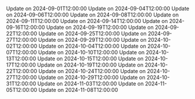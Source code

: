 Update on 2024-09-01T12:00:00
Update on 2024-09-04T12:00:00
Update on 2024-09-06T12:00:00
Update on 2024-09-08T12:00:00
Update on 2024-09-11T12:00:00
Update on 2024-09-14T12:00:00
Update on 2024-09-16T12:00:00
Update on 2024-09-19T12:00:00
Update on 2024-09-22T12:00:00
Update on 2024-09-25T12:00:00
Update on 2024-09-27T12:00:00
Update on 2024-09-29T12:00:00
Update on 2024-10-02T12:00:00
Update on 2024-10-04T12:00:00
Update on 2024-10-07T12:00:00
Update on 2024-10-10T12:00:00
Update on 2024-10-13T12:00:00
Update on 2024-10-15T12:00:00
Update on 2024-10-17T12:00:00
Update on 2024-10-19T12:00:00
Update on 2024-10-22T12:00:00
Update on 2024-10-24T12:00:00
Update on 2024-10-27T12:00:00
Update on 2024-10-29T12:00:00
Update on 2024-10-31T12:00:00
Update on 2024-11-03T12:00:00
Update on 2024-11-05T12:00:00
Update on 2024-11-08T12:00:00
